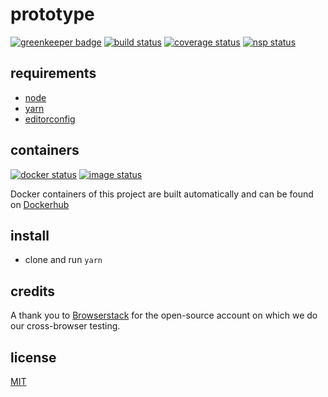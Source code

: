 # prototype

[![greenkeeper badge][greenkeeper-badge]][greenkeeper-url]
[![build status][build-badge]][build-url]
[![coverage status][coverage-badge]][coverage-url]
[![nsp status][nsp-badge]][nsp-url]

## requirements

* [node](https://github.com/nodejs/node)
* [yarn](https://github.com/yarnpkg/yarn)
* [editorconfig](http://editorconfig.org/)

## containers

[![docker status][docker-badge]][docker-url]
[![image status][image-badge]][image-url]

Docker containers of this project are built automatically and can be found on [Dockerhub](https://hub.docker.com/r/forecastxl/prototype)

## install

* clone and run `yarn`

## credits

A thank you to [Browserstack](https://www.browserstack.com) for the open-source account on which we do our cross-browser testing.

## license

[MIT](LICENSE.md)

[greenkeeper-badge]: https://badges.greenkeeper.io/forecastxl/prototype.svg
[greenkeeper-url]: https://greenkeeper.io/
[build-badge]: https://travis-ci.org/forecastxl/prototype.svg?branch=develop
[build-url]: https://travis-ci.org/forecastxl/prototype
[coverage-badge]: https://coveralls.io/repos/github/forecastxl/prototype/badge.svg?branch=develop
[coverage-url]: https://coveralls.io/github/forecastxl/prototype?branch=develop
[docker-badge]: https://images.microbadger.com/badges/version/forecastxl/prototype.svg
[docker-url]: https://hub.docker.com/r/forecastxl/prototype/
[image-badge]: https://images.microbadger.com/badges/image/forecastxl/prototype.svg
[image-url]: https://hub.docker.com/r/forecastxl/prototype/
[nsp-badge]: https://nodesecurity.io/orgs/ismay/projects/fcf92fb3-c89f-4829-8f50-758e54b0f046/badge
[nsp-url]: https://nodesecurity.io/orgs/ismay/projects/fcf92fb3-c89f-4829-8f50-758e54b0f046
